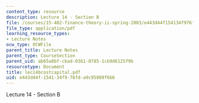 ```yaml
---
content_type: resource
description: Lecture 14 - Section B
file: /courses/15-402-finance-theory-ii-spring-2003/e443d44f154134f976fda9c95889f6b6_lec14bcostcapital.pdf
file_type: application/pdf
learning_resource_types:
- Lecture Notes
ocw_type: OCWFile
parent_title: Lecture Notes
parent_type: CourseSection
parent_uid: ab65a0bf-cbad-03b1-0785-1cb9d6125f9b
resourcetype: Document
title: lec14bcostcapital.pdf
uid: e443d44f-1541-34f9-76fd-a9c95889f6b6
---
```

Lecture 14 - Section B

